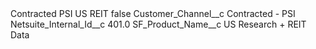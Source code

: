 <?xml version="1.0" encoding="UTF-8"?>
<CustomMetadata xmlns="http://soap.sforce.com/2006/04/metadata" xmlns:xsi="http://www.w3.org/2001/XMLSchema-instance" xmlns:xsd="http://www.w3.org/2001/XMLSchema">
    <label>Contracted PSI US REIT</label>
    <protected>false</protected>
    <values>
        <field>Customer_Channel__c</field>
        <value xsi:type="xsd:string">Contracted - PSI</value>
    </values>
    <values>
        <field>Netsuite_Internal_Id__c</field>
        <value xsi:type="xsd:double">401.0</value>
    </values>
    <values>
        <field>SF_Product_Name__c</field>
        <value xsi:type="xsd:string">US Research + REIT Data</value>
    </values>
</CustomMetadata>
